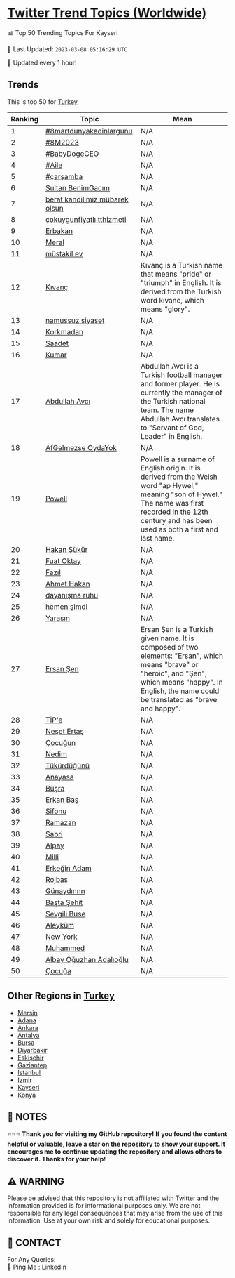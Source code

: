 [Twitter Trend Topics (Worldwide)](https://github.com/ErcinDedeoglu/Twitter-Trend-Topics)
==========


📊 Top 50 Trending Topics For Kayseri

📆 Last Updated: `2023-03-08 05:16:29 UTC`

🔧 Updated every 1 hour!


## Trends

This is top 50 for [Turkey](</Turkey>)

| Ranking | Topic | Mean |
| ------- | ------------ | ------------ |
| 1 | [#8martdunyakadinlargunu](http://twitter.com/search?q=%238martdunyakadinlargunu) | N/A |
| 2 | [#8M2023](http://twitter.com/search?q=%238M2023) | N/A |
| 3 | [#BabyDogeCEO](http://twitter.com/search?q=%23BabyDogeCEO) | N/A |
| 4 | [#Aile](http://twitter.com/search?q=%23Aile) | N/A |
| 5 | [#çarşamba](http://twitter.com/search?q=%23%c3%a7ar%c5%9famba) | N/A |
| 6 | [Sultan BenimGacım](http://twitter.com/search?q=Sultan+BenimGac%c4%b1m) | N/A |
| 7 | [berat kandilimiz mübarek olsun](http://twitter.com/search?q=berat+kandilimiz+m%c3%bcbarek+olsun) | N/A |
| 8 | [çokuygunfiyatlı tthizmeti](http://twitter.com/search?q=%c3%a7okuygunfiyatl%c4%b1+tthizmeti) | N/A |
| 9 | [Erbakan](http://twitter.com/search?q=Erbakan) | N/A |
| 10 | [Meral](http://twitter.com/search?q=Meral) | N/A |
| 11 | [müstakil ev](http://twitter.com/search?q=m%c3%bcstakil+ev) | N/A |
| 12 | [Kıvanç](http://twitter.com/search?q=K%c4%b1van%c3%a7) | Kıvanç is a Turkish name that means "pride" or "triumph" in English. It is derived from the Turkish word kıvanc, which means "glory". |
| 13 | [namussuz siyaset](http://twitter.com/search?q=namussuz+siyaset) | N/A |
| 14 | [Korkmadan](http://twitter.com/search?q=Korkmadan) | N/A |
| 15 | [Saadet](http://twitter.com/search?q=Saadet) | N/A |
| 16 | [Kumar](http://twitter.com/search?q=Kumar) | N/A |
| 17 | [Abdullah Avcı](http://twitter.com/search?q=Abdullah+Avc%c4%b1) | Abdullah Avcı is a Turkish football manager and former player. He is currently the manager of the Turkish national team. The name Abdullah Avcı translates to "Servant of God, Leader" in English. |
| 18 | [AfGelmezse OydaYok](http://twitter.com/search?q=AfGelmezse+OydaYok) | N/A |
| 19 | [Powell](http://twitter.com/search?q=Powell) | Powell is a surname of English origin. It is derived from the Welsh word "ap Hywel," meaning "son of Hywel." The name was first recorded in the 12th century and has been used as both a first and last name. |
| 20 | [Hakan Şükür](http://twitter.com/search?q=Hakan+%c5%9e%c3%bck%c3%bcr) | N/A |
| 21 | [Fuat Oktay](http://twitter.com/search?q=Fuat+Oktay) | N/A |
| 22 | [Fazıl](http://twitter.com/search?q=Faz%c4%b1l) | N/A |
| 23 | [Ahmet Hakan](http://twitter.com/search?q=Ahmet+Hakan) | N/A |
| 24 | [dayanışma ruhu](http://twitter.com/search?q=dayan%c4%b1%c5%9fma+ruhu) | N/A |
| 25 | [hemen şimdi](http://twitter.com/search?q=hemen+%c5%9fimdi) | N/A |
| 26 | [Yarasın](http://twitter.com/search?q=Yaras%c4%b1n) | N/A |
| 27 | [Ersan Şen](http://twitter.com/search?q=Ersan+%c5%9een) | Ersan Şen is a Turkish given name. It is composed of two elements: "Ersan", which means "brave" or "heroic", and "Şen", which means "happy". In English, the name could be translated as "brave and happy". |
| 28 | [TİP'e](http://twitter.com/search?q=T%c4%b0P%27e) | N/A |
| 29 | [Neşet Ertaş](http://twitter.com/search?q=Ne%c5%9fet+Erta%c5%9f) | N/A |
| 30 | [Çocuğun](http://twitter.com/search?q=%c3%87ocu%c4%9fun) | N/A |
| 31 | [Nedim](http://twitter.com/search?q=Nedim) | N/A |
| 32 | [Tükürdüğünü](http://twitter.com/search?q=T%c3%bck%c3%bcrd%c3%bc%c4%9f%c3%bcn%c3%bc) | N/A |
| 33 | [Anayasa](http://twitter.com/search?q=Anayasa) | N/A |
| 34 | [Büşra](http://twitter.com/search?q=B%c3%bc%c5%9fra) | N/A |
| 35 | [Erkan Baş](http://twitter.com/search?q=Erkan+Ba%c5%9f) | N/A |
| 36 | [Sifonu](http://twitter.com/search?q=Sifonu) | N/A |
| 37 | [Ramazan](http://twitter.com/search?q=Ramazan) | N/A |
| 38 | [Sabri](http://twitter.com/search?q=Sabri) | N/A |
| 39 | [Alpay](http://twitter.com/search?q=Alpay) | N/A |
| 40 | [Milli](http://twitter.com/search?q=Milli) | N/A |
| 41 | [Erkeğin Adam](http://twitter.com/search?q=Erke%c4%9fin+Adam) | N/A |
| 42 | [Rojbaş](http://twitter.com/search?q=Rojba%c5%9f) | N/A |
| 43 | [Günaydınnn](http://twitter.com/search?q=G%c3%bcnayd%c4%b1nnn) | N/A |
| 44 | [Başta Şehit](http://twitter.com/search?q=Ba%c5%9fta+%c5%9eehit) | N/A |
| 45 | [Sevgili Buse](http://twitter.com/search?q=Sevgili+Buse) | N/A |
| 46 | [Aleyküm](http://twitter.com/search?q=Aleyk%c3%bcm) | N/A |
| 47 | [New York](http://twitter.com/search?q=New+York) | N/A |
| 48 | [Muhammed](http://twitter.com/search?q=Muhammed) | N/A |
| 49 | [Albay Oğuzhan Adalıoğlu](http://twitter.com/search?q=Albay+O%c4%9fuzhan+Adal%c4%b1o%c4%9flu) | N/A |
| 50 | [Çocuğa](http://twitter.com/search?q=%c3%87ocu%c4%9fa) | N/A |



## Other Regions in [Turkey](</Turkey>)

* [Mersin](</Turkey/Mersin.md>)
* [Adana](</Turkey/Adana.md>)
* [Ankara](</Turkey/Ankara.md>)
* [Antalya](</Turkey/Antalya.md>)
* [Bursa](</Turkey/Bursa.md>)
* [Diyarbakır](</Turkey/Diyarbakır.md>)
* [Eskişehir](</Turkey/Eskişehir.md>)
* [Gaziantep](</Turkey/Gaziantep.md>)
* [Istanbul](</Turkey/Istanbul.md>)
* [Izmir](</Turkey/Izmir.md>)
* [Kayseri](</Turkey/Kayseri.md>)
* [Konya](</Turkey/Konya.md>)



## 📝 NOTES

⭐⭐⭐ **Thank you for visiting my GitHub repository! If you found the content helpful or valuable, leave a star on the repository to show your support. It encourages me to continue updating the repository and allows others to discover it. Thanks for your help!**


## ⚠️ WARNING

Please be advised that this repository is not affiliated with Twitter and the information provided is for informational purposes only. We are not responsible for any legal consequences that may arise from the use of this information. Use at your own risk and solely for educational purposes.


## 📨 CONTACT

 For Any Queries:  
            🏓 Ping Me : [LinkedIn](https://www.linkedin.com/in/ercindedeoglu/)
